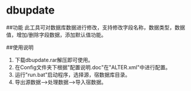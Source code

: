# dbupdate

##功能
    此工具可对数据库数据进行修改，支持修改字段名称，数据类型，数据值，增加/删除字段数据，添加默认值功能。

##使用说明
1. 下载dbupdate.rar解压即可使用。
2. 在Config文件夹下根据"配置说明.doc"在"ALTER.xml"中进行配置。
3. 运行"run.bat"启动程序，选择源，宿数据库目录。
4. 导出源数据-->处理数据-->导入宿数据。



